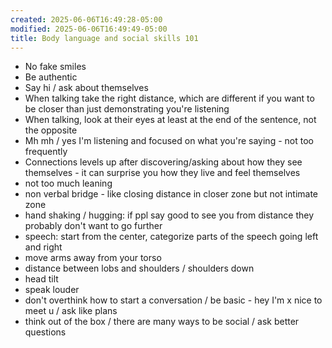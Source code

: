 ```yaml
---
created: 2025-06-06T16:49:28-05:00
modified: 2025-06-06T16:49:49-05:00
title: Body language and social skills 101
---
```


- No fake smiles
- Be authentic
- Say hi / ask about themselves
- When talking take the right distance, which are different if you want to be closer than just demonstrating you're listening
- When talking, look at their eyes at least at the end of the sentence, not the opposite
- Mh mh / yes I'm listening and focused on what you're saying - not too frequently
- Connections levels up after discovering/asking about how they see themselves - it can surprise you how they live and feel themselves
- not too much leaning
- non verbal bridge - like closing distance in closer zone but not intimate zone
- hand shaking / hugging: if ppl say good to see you from distance they probably don't want to go further
- speech: start from the center, categorize parts of the speech going left and right
- move arms away from your torso
- distance between lobs and shoulders / shoulders down
- head tilt
- speak louder
- don't overthink how to start a conversation / be basic - hey I'm x nice to meet u / ask like plans
- think out of the box / there are many ways to be social / ask better questions
